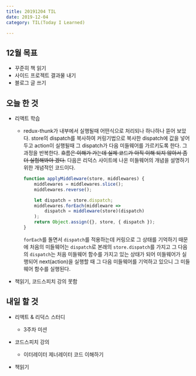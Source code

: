```yaml
---
title: 20191204 TIL
date: 2019-12-04
category: TIL(Today I Learned)

---
```


## 12월 목표

- 꾸준히 책 읽기
- 사이드 프로젝트 결과물 내기
- 블로그 글 쓰기

## 오늘 한 것

- 리액트 학습
  - redux-thunk가 내부에서 실행될때 어떤식으로 처리되나 하나하나 뜯어 보았다.
    store의 dispatch를 복사하여 커링기법으로 복사한 dispatch에 값을 넣어두고
    action이 실행될때 그 dispatch가 다음 미들웨어를 가르키도록 한다. 
    그 과정을 반복한다. ~~흐름은 이해가 가는데 실제 코드가 아직 이해 되지 않아서
    좀 더 실험해봐야 겠다.~~
    다음은 리덕스 사이트에 나온 미들웨어의 개념을 설명하기 위한 개념적인 코드이다.
    ```js
	function applyMiddleware(store, middlewares) {
		middlewares = middlewares.slice();
		middlewares.reverse();

		let dispatch = store.dispatch;
		middlewares.forEach(middleware => 
			dispatch = middleware(store)(dispatch)
		);
		return Object.assign({}, store, { dispatch });
	}
    ```
    `forEach`를 돌면서 `dispatch`를 적용하는데 커링으로 그 상태를 기억하기 때문에
    처음의 미들웨어는 `dispatch`로 본래의 `store.dispatch`를 가지고 그 다음의 `dispatch`는
    처음 미들웨어 함수를 가지고 있는 상태가 되어 미들웨어가 실행되어 next(action)을
    실행할 때 그 다음 미들웨어를 기억하고 있으니 그 미들웨어 함수를 실행된다.

- 책읽기, 코드스피치 강의 못함


## 내일 할 것

- 리액트 & 리덕스 스터디
  - 3주차 미션

- 코드스피치 강의
  - 이터레이터 제너레이터 코드 이해하기

- 책읽기